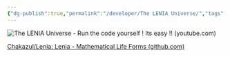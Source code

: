 ```yaml
---
{"dg-publish":true,"permalink":"/developer/The LENIA Universe/","tags":["math","javascript","webdev"]}
---
```


![The LENIA Universe - Run the code yourself ! Its easy !! (youtube.com)](https://www.youtube.com/watch?v=4JC5RMypIN4)

[Chakazul/Lenia: Lenia - Mathematical Life Forms (github.com)](https://github.com/Chakazul/Lenia)